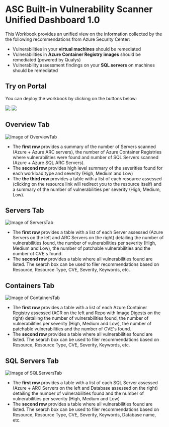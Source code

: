 # ASC Built-in Vulnerability Scanner Unified Dashboard 1.0
This Workbook provides an unified view on the information collected by the the following recommendations from Azure Security Center:
- Vulnerabilities in your **virtual machines** should be remediated
- Vulnerabilities in **Azure Container Registry images** should be remediated (powered by Qualys)
- Vulnerability assessment findings on your **SQL servers** on machines should be remediated

## Try on Portal
You can deploy the workbook by clicking on the buttons below:

<a href="https://portal.azure.com/#create/Microsoft.Template/uri/https%3A%2F%2Fraw.githubusercontent.com%2FAzure%2FAzure-Security-Center%2Fmaster%2FWorkbooks%2FVulnerability%2520Scanner%2520Unified%2520Dashboard%25201.0%2FarmTemplate.json" target="_blank"><img src="https://aka.ms/deploytoazurebutton"/></a>
<a href="https://portal.azure.us/#create/Microsoft.Template/uri/https%3A%2F%2Fraw.githubusercontent.com%2FAzure%2FAzure-Security-Center%2Fmaster%2FWorkbooks%2FVulnerability%2520Scanner%2520Unified%2520Dashboard%25201.0%2FarmTemplate.json" target="_blank"><img src="https://aka.ms/deploytoazuregovbutton"/></a>

## Overview Tab
![Image of OverviewTab](https://github.com/carlosfar/public/blob/master/Azure%20Security%20Center/Vulnerability%20Scanner%20Unified%20Dashboard%201.0/OverviewTab.png?raw=true)
- The **first row** provides a summary of the number of Servers scanned (Azure + Azure ARC servers), the number of Azure Container Registries where vulnerabilities were found and number of SQL Servers scanned (Azure + Azure SQL ARC Servers). 
- The **second row** provides high level summary of the severities found for each workload type and severity (High, Medium and Low)
- The **the third row** provides a table with a list of each resource assessed (clicking on the resource link will redirect you to the resource itself) and a summary of the number of vulnerabilities per severity (High, Medium, Low).

## Servers Tab
![Image of ServersTab](https://github.com/carlosfar/public/blob/master/Azure%20Security%20Center/Vulnerability%20Scanner%20Unified%20Dashboard%201.0/ServersTab.png?raw=true)
- The **first row** provides a table with a list of each Server assessed (Azure Servers on the left and ARC Servers on the right) detailing the number of vulnerabilities found, the number of vulnerabilities per severity (High, Medium and Low), the number of patchable vulnerabilities and the number of CVE's found.
- The **second row** provides a table where all vulnerabilities found are listed. The search box can be used to filer recommendations based on Resource, Resource Type, CVE, Severity, Keywords, etc.

## Containers Tab
![Image of ContainersTab](https://github.com/carlosfar/public/blob/master/Azure%20Security%20Center/Vulnerability%20Scanner%20Unified%20Dashboard%201.0/ContainersTab.png?raw=true)
- The **first row** provides a table with a list of each Azure Container Registry assessed (ACR on the left and Repo with Image Digests on the right) detailing the number of vulnerabilities found, the number of vulnerabilities per severity (High, Medium and Low), the number of patchable vulnerabilities and the number of CVE's found.
- The **second row** provides a table where all vulnerabilities found are listed. The search box can be used to filer recommendations based on Resource, Resource Type, CVE, Severity, Keywords, etc.

## SQL Servers Tab
![Image of SQLServersTab](https://github.com/carlosfar/public/blob/master/Azure%20Security%20Center/Vulnerability%20Scanner%20Unified%20Dashboard%201.0/SQLServers.png?raw=true)
- The **first row** provides a table with a list of each SQL Server assessed (Azure + ARC Servers on the left and Database assessed on the right) detailing the number of vulnerabilities found and the number of vulnerabilities per severity (High, Medium and Low)
- The **second row** provides a table where all vulnerabilities found are listed. The search box can be used to filer recommendations based on Resource, Resource Type, CVE, Severity, Keywords, Database name, etc.
